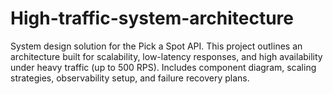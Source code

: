 # High-traffic-system-architecture
System design solution for the Pick a Spot API. This project outlines an architecture built for scalability, low-latency responses, and high availability under heavy traffic (up to 500 RPS). Includes component diagram, scaling strategies, observability setup, and failure recovery plans.
